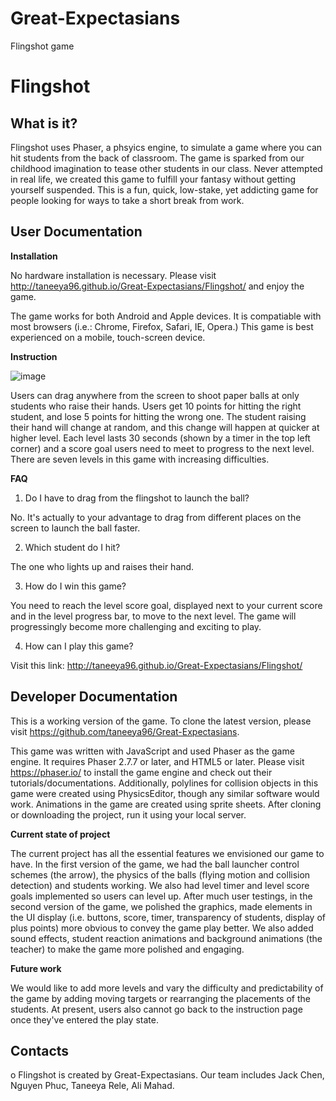 # Great-Expectasians
Flingshot game 

# Flingshot

What is it?
-----------

Flingshot uses Phaser, a phsyics engine, to simulate a game where you can hit students from the back of classroom. The game is sparked from our childhood imagination to tease other students in our class. Never attempted in real life, we created this game to fulfill your fantasy without getting yourself suspended. This is a fun, quick, low-stake, yet addicting game for people looking for ways to take a short break from work.

User Documentation
----------------------

**Installation**

No hardware installation is necessary. Please visit http://taneeya96.github.io/Great-Expectasians/Flingshot/ and enjoy the game.

The game works for both Android and Apple devices. It is compatiable with most browsers (i.e.: Chrome, Firefox, Safari, IE, Opera.) This game is best experienced on a mobile, touch-screen device.

**Instruction**

![image](https://github.com/taneeya96/Great-Expectasians/blob/master/Flingshot/assets/images/READMEinstructionpage.JPG?raw=true "Instruction Page")

Users can drag anywhere from the screen to shoot paper balls at only students who raise their hands. Users get 10 points for hitting the right student, and lose 5 points for hitting the wrong one. The student raising their hand will change at random, and this change will happen at quicker at higher level. Each level lasts 30 seconds (shown by a timer in the top left corner) and a score goal users need to meet to progress to the next level. There are seven levels in this game with increasing difficulties. 

**FAQ**

1. Do I have to drag from the flingshot to launch the ball?

No. It's actually to your advantage to drag from different places on the screen to launch the ball faster.

2. Which student do I hit?

The one who lights up and raises their hand.

3. How do I win this game?

You need to reach the level score goal, displayed next to your current score and in the level progress bar, to move to the next level. The game will progressingly become more challenging and exciting to play. 

4. How can I play this game?

Visit this link: http://taneeya96.github.io/Great-Expectasians/Flingshot/

Developer Documentation
-----------------------

This is a working version of the game. To clone the latest version, please visit https://github.com/taneeya96/Great-Expectasians. 

This game was written with JavaScript and used Phaser as the game engine. It requires Phaser 2.7.7 or later, and HTML5 or later. Please visit https://phaser.io/ to install the game engine and check out their tutorials/documentations. Additionally, polylines for collision objects in this game were created using PhysicsEditor, though any similar software would work. Animations in the game are created using sprite sheets. After cloning or downloading the project, run it using your local server. 

**Current state of project**

The current project has all the essential features we envisioned our game to have. In the first version of the game, we had the ball launcher control schemes (the arrow), the physics of the balls (flying motion and collision detection) and students working. We also had level timer and level score goals implemented so users can level up. After much user testings, in the second version of the game, we polished the graphics, made elements in the UI display (i.e. buttons, score, timer, transparency of students, display of plus points) more obvious to convey the game play better. We also added sound effects, student reaction animations and background animations (the teacher) to make the game more polished and engaging.

**Future work**

We would like to add more levels and vary the difficulty and predictability of the game by adding moving targets or rearranging the placements of the students. At present, users also cannot go back to the instruction page once they've entered the play state.


Contacts
--------

o Flingshot is created by Great-Expectasians. Our team includes Jack Chen, Nguyen Phuc, Taneeya Rele, Ali Mahad.

